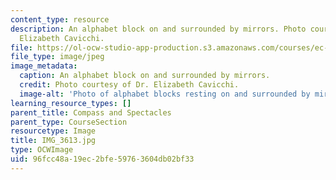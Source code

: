 ```yaml
---
content_type: resource
description: An alphabet block on and surrounded by mirrors. Photo courtesy of Dr.
  Elizabeth Cavicchi.
file: https://ol-ocw-studio-app-production.s3.amazonaws.com/courses/ec-050-recreate-experiments-from-history-inform-the-future-from-the-past-galileo-january-iap-2010/96fcc48a19ec2bfe59763604db02bf33_IMG_3613.jpg
file_type: image/jpeg
image_metadata:
  caption: An alphabet block on and surrounded by mirrors.
  credit: Photo courtesy of Dr. Elizabeth Cavicchi.
  image-alt: 'Photo of alphabet blocks resting on and surrounded by mirrors. '
learning_resource_types: []
parent_title: Compass and Spectacles
parent_type: CourseSection
resourcetype: Image
title: IMG_3613.jpg
type: OCWImage
uid: 96fcc48a-19ec-2bfe-5976-3604db02bf33
---
```

